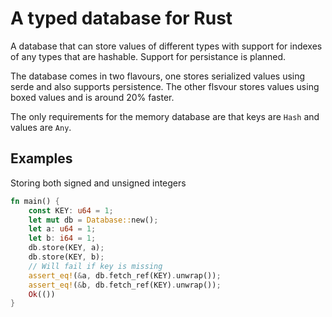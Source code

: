 # A typed database for Rust
A database that can store values of different types with support for indexes of any types that are hashable. Support for persistance is planned.

The database comes in two flavours, one stores serialized values using serde and also supports persistence. 
The other flsvour stores values using boxed values and is around 20% faster.

The only requirements for the memory database are that keys are `Hash` and values are `Any`.

## Examples
Storing both signed and unsigned integers
```rust
fn main() {
    const KEY: u64 = 1;
    let mut db = Database::new();
    let a: u64 = 1;
    let b: i64 = 1;
    db.store(KEY, a);
    db.store(KEY, b);
    // Will fail if key is missing
    assert_eq!(&a, db.fetch_ref(KEY).unwrap());
    assert_eq!(&b, db.fetch_ref(KEY).unwrap());
    Ok(())
}
```
